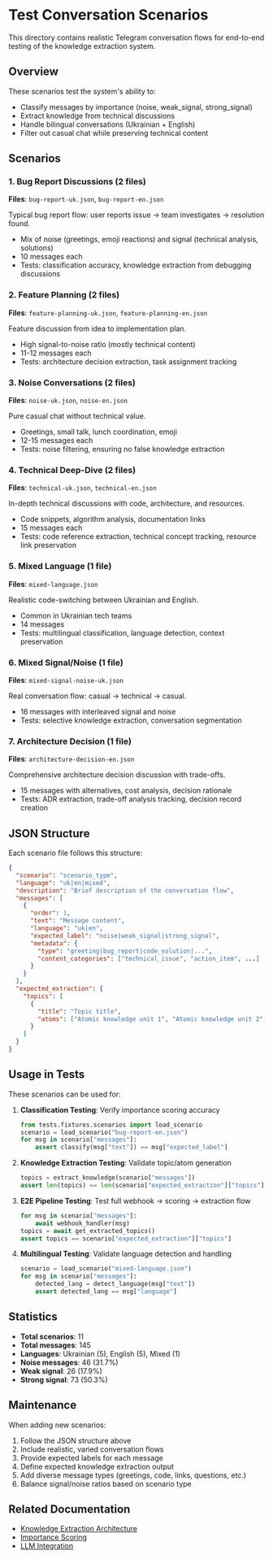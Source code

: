# Test Conversation Scenarios

This directory contains realistic Telegram conversation flows for end-to-end testing of the knowledge extraction system.

## Overview

These scenarios test the system's ability to:
- Classify messages by importance (noise, weak_signal, strong_signal)
- Extract knowledge from technical discussions
- Handle bilingual conversations (Ukrainian + English)
- Filter out casual chat while preserving technical content

## Scenarios

### 1. Bug Report Discussions (2 files)

**Files**: `bug-report-uk.json`, `bug-report-en.json`

Typical bug report flow: user reports issue → team investigates → resolution found.
- Mix of noise (greetings, emoji reactions) and signal (technical analysis, solutions)
- 10 messages each
- Tests: classification accuracy, knowledge extraction from debugging discussions

### 2. Feature Planning (2 files)

**Files**: `feature-planning-uk.json`, `feature-planning-en.json`

Feature discussion from idea to implementation plan.
- High signal-to-noise ratio (mostly technical content)
- 11-12 messages each
- Tests: architecture decision extraction, task assignment tracking

### 3. Noise Conversations (2 files)

**Files**: `noise-uk.json`, `noise-en.json`

Pure casual chat without technical value.
- Greetings, small talk, lunch coordination, emoji
- 12-15 messages each
- Tests: noise filtering, ensuring no false knowledge extraction

### 4. Technical Deep-Dive (2 files)

**Files**: `technical-uk.json`, `technical-en.json`

In-depth technical discussions with code, architecture, and resources.
- Code snippets, algorithm analysis, documentation links
- 15 messages each
- Tests: code reference extraction, technical concept tracking, resource link preservation

### 5. Mixed Language (1 file)

**Files**: `mixed-language.json`

Realistic code-switching between Ukrainian and English.
- Common in Ukrainian tech teams
- 14 messages
- Tests: multilingual classification, language detection, context preservation

### 6. Mixed Signal/Noise (1 file)

**Files**: `mixed-signal-noise-uk.json`

Real conversation flow: casual → technical → casual.
- 16 messages with interleaved signal and noise
- Tests: selective knowledge extraction, conversation segmentation

### 7. Architecture Decision (1 file)

**Files**: `architecture-decision-en.json`

Comprehensive architecture decision discussion with trade-offs.
- 15 messages with alternatives, cost analysis, decision rationale
- Tests: ADR extraction, trade-off analysis tracking, decision record creation

## JSON Structure

Each scenario file follows this structure:

```json
{
  "scenario": "scenario_type",
  "language": "uk|en|mixed",
  "description": "Brief description of the conversation flow",
  "messages": [
    {
      "order": 1,
      "text": "Message content",
      "language": "uk|en",
      "expected_label": "noise|weak_signal|strong_signal",
      "metadata": {
        "type": "greeting|bug_report|code_solution|...",
        "content_categories": ["technical_issue", "action_item", ...]
      }
    }
  ],
  "expected_extraction": {
    "topics": [
      {
        "title": "Topic title",
        "atoms": ["Atomic knowledge unit 1", "Atomic knowledge unit 2"]
      }
    ]
  }
}
```

## Usage in Tests

These scenarios can be used for:

1. **Classification Testing**: Verify importance scoring accuracy
   ```python
   from tests.fixtures.scenarios import load_scenario
   scenario = load_scenario("bug-report-en.json")
   for msg in scenario["messages"]:
       assert classify(msg["text"]) == msg["expected_label"]
   ```

2. **Knowledge Extraction Testing**: Validate topic/atom generation
   ```python
   topics = extract_knowledge(scenario["messages"])
   assert len(topics) == len(scenario["expected_extraction"]["topics"])
   ```

3. **E2E Pipeline Testing**: Test full webhook → scoring → extraction flow
   ```python
   for msg in scenario["messages"]:
       await webhook_handler(msg)
   topics = await get_extracted_topics()
   assert topics == scenario["expected_extraction"]["topics"]
   ```

4. **Multilingual Testing**: Validate language detection and handling
   ```python
   scenario = load_scenario("mixed-language.json")
   for msg in scenario["messages"]:
       detected_lang = detect_language(msg["text"])
       assert detected_lang == msg["language"]
   ```

## Statistics

- **Total scenarios**: 11
- **Total messages**: 145
- **Languages**: Ukrainian (5), English (5), Mixed (1)
- **Noise messages**: 46 (31.7%)
- **Weak signal**: 26 (17.9%)
- **Strong signal**: 73 (50.3%)

## Maintenance

When adding new scenarios:
1. Follow the JSON structure above
2. Include realistic, varied conversation flows
3. Provide expected labels for each message
4. Define expected knowledge extraction output
5. Add diverse message types (greetings, code, links, questions, etc.)
6. Balance signal/noise ratios based on scenario type

## Related Documentation

- [Knowledge Extraction Architecture](../../../docs/content/en/architecture/knowledge-extraction.md)
- [Importance Scoring](../../../docs/content/en/architecture/analysis-system.md)
- [LLM Integration](../../../docs/content/en/architecture/llm-architecture.md)
